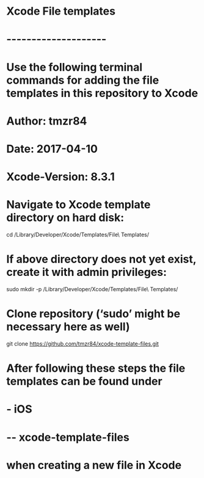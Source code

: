 # Xcode File templates
# --------------------
#
# Use the following terminal commands for adding the file templates in this repository to Xcode
#
# Author: tmzr84
# Date: 2017-04-10
# Xcode-Version: 8.3.1


# Navigate to Xcode template directory on hard disk:
cd /Library/Developer/Xcode/Templates/File\ Templates/


# If above directory does not yet exist, create it with admin privileges:
sudo mkdir -p /Library/Developer/Xcode/Templates/File\ Templates/


# Clone repository (‘sudo’ might be necessary here as well)
git clone https://github.com/tmzr84/xcode-template-files.git


# After following these steps the file templates can be found under
# - iOS
# -- xcode-template-files
# when creating a new file in Xcode
